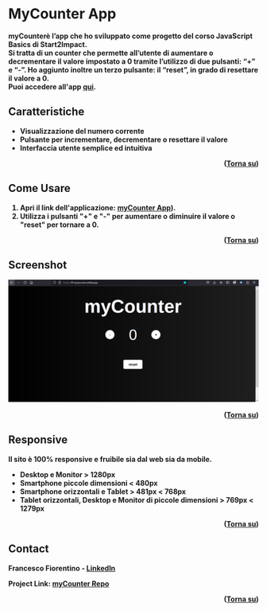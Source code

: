 <a name="readme-top"></a>

# <h1>MyCounter App</h1>

<p><strong>myCounter<strong>è l’app che ho sviluppato come progetto del corso JavaScript Basics di Start2Impact. <br>
Si tratta di un counter che permette all’utente di aumentare o decrementare il valore impostato a 0 tramite l’utilizzo di due pulsanti: “+” e “-”. 
Ho aggiunto inoltre un terzo pulsante: il “reset”, in grado di resettare il valore a 0. <br>
Puoi accedere all'app <a href=https://ff-mycounter.netlify.app>qui</a>.</p>

## Caratteristiche

- Visualizzazione del numero corrente
- Pulsante per incrementare, decrementare o resettare il valore
- Interfaccia utente semplice ed intuitiva

<p align="right">(<a href="#readme-top">Torna su</a>)</p> 

## Come Usare

1. Apri il link dell'applicazione: <a href="https://ff-mycounter.netlify.app">myCounter App</a>).
2. Utilizza i pulsanti "+" e "-" per aumentare o diminuire il valore o "reset" per tornare a 0.

<p align="right">(<a href="#readme-top">Torna su</a>)</p> 

## Screenshot

<a href="https://ff-mycounter.netlify.app"><img src=assets/img/screenshot.png></a>

<p align="right">(<a href="#readme-top">Torna su</a>)</p> 

## Responsive

<p>Il sito è 100% responsive e fruibile sia dal web sia da mobile. <br>

- Desktop e Monitor > 1280px
- Smartphone piccole dimensioni < 480px
- Smartphone orizzontali e Tablet > 481px < 768px
- Tablet orizzontali, Desktop e Monitor di piccole dimensioni > 769px < 1279px

<p align="right">(<a href="#readme-top">Torna su</a>)</p> 

## Contact

Francesco Fiorentino - [LinkedIn](https://www.linkedin.com/in/francesco-fiorentino-8a854216a/)

Project Link: [myCounter Repo](https://github.com/frafiore96/mycounter)

<p align="right">(<a href="#readme-top">Torna su</a>)</p>


